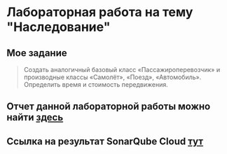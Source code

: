 # Лабораторная работа на тему "Наследование"

## Мое задание

> Создать аналогичный базовый класс «Пассажироперевозчик» и производные классы «Самолёт», «Поезд», «Автомобиль». Определить время и стоимость передвижения.

## Отчет данной лабораторной работы можно найти [здесь](lab3.pdf)

## Ссылка на результат SonarQube Cloud [тут](https://sonarcloud.io/project/overview?id=ekuzm_cpp-lab3)